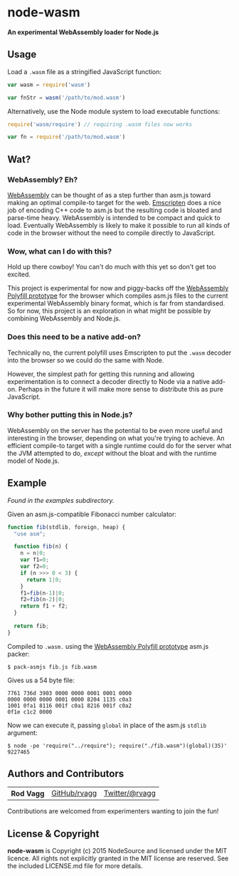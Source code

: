 # node-wasm

**An experimental WebAssembly loader for Node.js**

## Usage

Load a `.wasm` file as a stringified JavaScript function:

```js
var wasm = require('wasm')

var fnStr = wasm('/path/to/mod.wasm')
```

Alternatively, use the Node module system to load executable functions:

```js
require('wasm/require') // requiring .wasm files now works

var fn = require('/path/to/mod.wasm')
```

## Wat?

### WebAssembly? Eh?

[WebAssembly](https://github.com/WebAssembly/design/blob/master/HighLevelGoals.md) can be thought of as a step further than asm.js toward making an optimal compile-to target for the web. [Emscripten](http://kripken.github.io/emscripten-site/) does a nice job of encoding C++ code to asm.js but the resulting code is bloated and parse-time heavy. WebAssembly is intended to be compact and quick to load. Eventually WebAssembly is likely to make it possible to run all kinds of code in the browser without the need to compile directly to JavaScript.

### Wow, what can I do with this?

Hold up there cowboy! You can't do much with this yet so don't get too excited.

This project is experimental for now and piggy-backs off the [WebAssembly Polyfill prototype](https://github.com/WebAssembly/polyfill-prototype-1) for the browser which compiles asm.js files to the current experimental WebAssembly binary format, which is far from standardised. So for now, this project is an exploration in what might be possible by combining WebAssembly and Node.js.

### Does this need to be a native add-on?

Technically no, the current polyfill uses Emscripten to put the `.wasm` decoder into the browser so we could do the same with Node.

However, the simplest path for getting this running and allowing experimentation is to connect a decoder directly to Node via a native add-on. Perhaps in the future it will make more sense to distribute this as pure JavaScript.

### Why bother putting this in Node.js?

WebAssembly on the server has the potential to be even more useful and interesting in the browser, depending on what you're trying to achieve. An efficient compile-to target with a single runtime could do for the server what the JVM attempted to do, _except_ without the bloat and with the runtime model of Node.js.

## Example

_Found in the examples subdirectory._


Given an asm.js-compatible Fibonacci number calculator:

```js
function fib(stdlib, foreign, heap) {
  "use asm";

  function fib(n) {
    n = n|0;
    var f1=0;
    var f2=0;
    if (n >>> 0 < 3) {
      return 1|0;
    }
    f1=fib(n-1)|0;
    f2=fib(n-2)|0;
    return f1 + f2;
  }
 
  return fib;
}
```

Compiled to `.wasm.` using the [WebAssembly Polyfill prototype](https://github.com/WebAssembly/polyfill-prototype-1) asm.js packer:

```
$ pack-asmjs fib.js fib.wasm
```

Gives us a 54 byte file:

```
7761 736d 3903 0000 0000 0001 0001 0000
0000 0000 0000 0001 0000 8204 1135 c0a3
1001 0fa1 8116 001f c0a1 8216 001f c0a2
0f1e c1c2 0000
```

Now we can execute it, passing `global` in place of the asm.js `stdlib` argument:

```
$ node -pe 'require("../require"); require("./fib.wasm")(global)(35)'
9227465
```

## Authors and Contributors

<table><tbody>
<tr><th align="left">Rod Vagg</th><td><a href="https://github.com/rvagg">GitHub/rvagg</a></td><td><a href="http://twitter.com/rvagg">Twitter/@rvagg</a></td></tr>
</tbody></table>

Contributions are welcomed from experimenters wanting to join the fun!

## License & Copyright

**node-wasm** is Copyright (c) 2015 NodeSource and licensed under the MIT licence. All rights not explicitly granted in the MIT license are reserved. See the included LICENSE.md file for more details.
